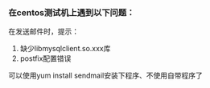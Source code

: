 ### 在centos测试机上遇到以下问题：

在发送邮件时，提示：

1. 缺少libmysqlclient.so.xxx库
2. postfix配置错误

可以使用yum install sendmail安装下程序、不使用自带程序了 
